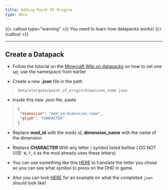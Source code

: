 ```yaml
---
title: Adding Point Of Origins
type: docs
---
```


{{< callout type="warning" >}}
  You need to learn how datapacks works!
{{< /callout >}}

---

## Create a Datapack
- Follow the tutorial on the [Minecraft Wiki on datapacks](https://minecraft.wiki/w/Data_pack) on how to set one up, use the namespace from earlier


- Create a new **.json** file in the path

> `data/stargate/point_of_origin/dimension_name.json`

- Inside this new .json file, paste

> ```json
>{
>  "dimension": "mod_id:dimension_name",
>  "glyph": "CHARACTER"
>}
> ```

- Replace **mod_id** with the mods id, **dimension_name** with the name of the dimension

- Replace **CHARACTER** With any letter / symbol listed bellow ( DO NOT USE: `W`, `F`, `Q` as the mod already uses these letters)

- You can use something like this [HERE](https://lingojam.com/StandardGalacticAlphabet) to translate the letter you chose so you can see what symbol to press on the DHD in game.

- Also you can look [HERE](https://github.com/amblelabs/stargate/tree/main/src/main/resources/data/stargate/point_of_origin) for an example on what the completed `json` should look like!